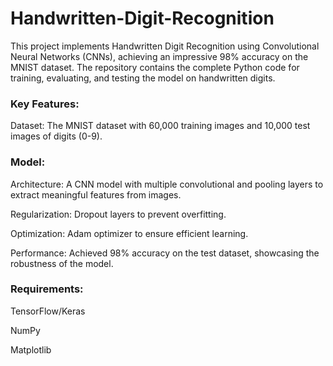# Handwritten-Digit-Recognition

This project implements Handwritten Digit Recognition using Convolutional Neural Networks (CNNs), achieving an impressive 98% accuracy on the MNIST dataset. The repository contains the complete Python code for training, evaluating, and testing the model on handwritten digits.

### Key Features:
Dataset: The MNIST dataset with 60,000 training images and 10,000 test images of digits (0-9).

### Model:
Architecture: A CNN model with multiple convolutional and pooling layers to extract meaningful features from images.

Regularization: Dropout layers to prevent overfitting.

Optimization: Adam optimizer to ensure efficient learning.

Performance: Achieved 98% accuracy on the test dataset, showcasing the robustness of the model.

### Requirements:
TensorFlow/Keras

NumPy

Matplotlib
